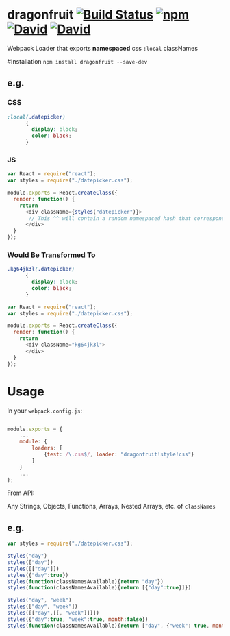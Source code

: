 # dragonfruit [![Build Status](https://travis-ci.org/reubn/dragonfruit.svg?branch=master)](https://travis-ci.org/reubn/dragonfruit) [![npm](https://img.shields.io/npm/v/dragonfruit.svg)](https://www.npmjs.com/package/dragonfruit) [![David](https://img.shields.io/david/reubn/dragonfruit.svg)](https://github.com/reubn/dragonfruit/blob/master/package.json) [![David](https://img.shields.io/david/dev/reubn/dragonfruit.svg)](https://github.com/reubn/dragonfruit/blob/master/package.json)
Webpack Loader that exports __namespaced__ css `:local` classNames

#Installation
`npm install dragonfruit --save-dev`

## e.g.

### CSS

```css
:local(.datepicker)
      {
        display: block;
        color: black;
      }
```
### JS

```javascript
var React = require("react");
var styles = require("./datepicker.css");

module.exports = React.createClass({
  render: function() {
    return 
      <div className={styles("datepicker")}>
       // This ^^ will contain a random namespaced hash that corresponds with the css class ":local(.datepicker)"
      </div>
  }
});
```

### __Would Be Transformed To__

```css
.kg64jk3l(.datepicker)
      {
        display: block;
        color: black;
      }
```

```javascript
var React = require("react");
var styles = require("./datepicker.css");

module.exports = React.createClass({
  render: function() {
    return 
      <div className="kg64jk3l">
      </div>
  }
});
```
# Usage

In your `webpack.config.js`:

```javascript

module.exports = {
    ...
    module: {
        loaders: [
            {test: /\.css$/, loader: "dragonfruit!style!css"}
        ]
    }
    ...
};

```

From API:

Any Strings, Objects, Functions, Arrays, Nested Arrays, etc. of `classNames`

## e.g.

```javascript
var styles = require("./datepicker.css");

styles("day")                                                                       -> "hr486_eio"
styles(["day"])                                                                     -> "hr486_eio"
styles([["day"]])                                                                   -> "hr486_eio"
styles({"day":true})                                                                -> "hr486_eio"
styles(function(classNamesAvailable){return "day"})                                 -> "hr486_eio"
styles(function(classNamesAvailable){return [{"day":true}]})                        -> "hr486_eio"

styles("day", "week")                                                               -> "hr486_eio iooi676_5hj"
styles(["day", "week"])                                                             -> "hr486_eio iooi676_5hj"
styles([["day",[[, "week"]]]])                                                      -> "hr486_eio iooi676_5hj"
styles({"day":true, "week":true, month:false})                                      -> "hr486_eio iooi676_5hj"
styles(function(classNamesAvailable){return ["day", {"week": true, month:false}]})  -> "hr486_eio iooi676_5hj"

```


